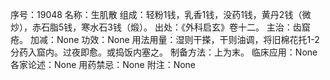 序号：19048
名称：生肌散
组成：轻粉1钱，乳香1钱，没药1钱，黄丹2钱（微炒），赤石脂5钱，寒水石3钱（煅）。
出处：《外科启玄》卷十二。
主治：齿窟疮。
加减：None
功效：None
用法用量：湿则干搽，干则油调，将旧棉花托1-2分药入窟内。过夜即愈。或捣饭内塞之。
制备方法：上为末。
临床应用：None
各家论述：None
用药禁忌：None
附注：None
